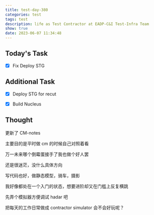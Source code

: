 ```yaml
---
title: test-day-380
categories: test
tags: test
description: life as Test Contractor at EADP-C&I Test-Infra Team
show: true
date: 2023-06-07 11:34:48
---
```

## Today's Task

- [x] Fix Deploy STG

## Additional Task

- [x] Deploy STG for recut

- [x] Build Nucleus

## Thought

更新了 CM-notes

主要目的是平时做 cm 的时候自己对照着看

万一未来哪个倒霉蛋接手了我也做个好人罢

还是很迷茫，没什么具体方向

写代码也好，做静态模型，骑车，摄影

我好像都处在一个入门的状态，想要进阶却又在门槛上反复横跳

先弄个模拟器方便调试 hadar 吧

把每天的工作日常做成 contractor simulator 会不会好玩呢？
